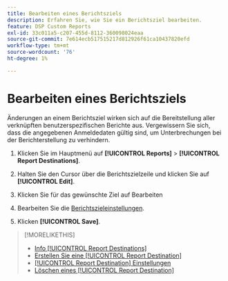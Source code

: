 ```yaml
---
title: Bearbeiten eines Berichtsziels
description: Erfahren Sie, wie Sie ein Berichtsziel bearbeiten.
feature: DSP Custom Reports
exl-id: 33c011a5-c207-455d-8112-360098024eaa
source-git-commit: 7e614ecb517515217d812926f61ca10437820efd
workflow-type: tm+mt
source-wordcount: '76'
ht-degree: 1%

---
```


# Bearbeiten eines Berichtsziels

Änderungen an einem Berichtsziel wirken sich auf die Bereitstellung aller verknüpften benutzerspezifischen Berichte aus. Vergewissern Sie sich, dass die angegebenen Anmeldedaten gültig sind, um Unterbrechungen bei der Berichterstellung zu verhindern.

1. Klicken Sie im Hauptmenü auf **[!UICONTROL Reports]** > **[!UICONTROL Report Destinations]**.

1. Halten Sie den Cursor über die Berichtszielzeile und klicken Sie auf **[!UICONTROL Edit]**.

1. Klicken Sie für das gewünschte Ziel auf Bearbeiten

1. Bearbeiten Sie die [Berichtszieleinstellungen](/help/dsp/reports/report-destinations/report-destination-settings.md).

1. Klicken **[!UICONTROL Save]**.

>[!MORELIKETHIS]
>
>* [Info [!UICONTROL Report Destinations]](/help/dsp/reports/report-destinations/report-destination-about.md)
>* [Erstellen Sie eine [!UICONTROL Report Destination]](/help/dsp/reports/report-destinations/report-destination-create.md)
>* [[!UICONTROL Report Destination] Einstellungen](/help/dsp/reports/report-destinations/report-destination-settings.md)
>* [Löschen eines [!UICONTROL Report Destination]](/help/dsp/reports/report-destinations/report-destination-delete.md)

